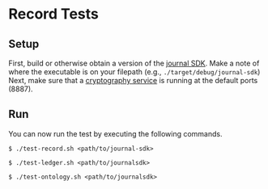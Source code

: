 # Record Tests

## Setup

First, build or otherwise obtain a version of the [journal SDK](https://github.com/sandialabs/sync-journal).
Make a note of where the executable is on your filepath (e.g., `./target/debug/journal-sdk`)
Next, make sure that a [cryptography service](https://github.com/sandialabs/sync-services) is running at the default ports (8887).

## Run

You can now run the test by executing the following commands.

`$ ./test-record.sh <path/to/journal-sdk>`

`$ ./test-ledger.sh <path/to/journalsdk>`

`$ ./test-ontology.sh <path/to/journalsdk>`
